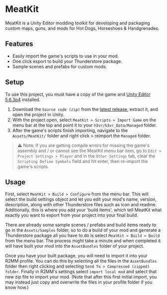 # MeatKit
MeatKit is a Unity Editor modding toolkit for developing and packaging custom maps, guns, and mods for Hot Dogs, Horseshoes & Handgrenades.

## Features
* Easily import the game's scripts to use in your mod.
* One click export to build your Thunderstore package.
* Sample scenes and prefabs for custom mods.

## Setup
To use this project, you must have a copy of the game and [Unity Editor 5.6.3p4](https://unity3d.com/unity/qa/patch-releases/5.6.3p4) installed. 
1. Download the `Source code (zip)` from the [latest release](https://github.com/H3VR-Modding/MeatKit/releases/latest), extract it, and open the project in Unity.
2. With the project open, select `MeatKit > Scripts > Import Game` on the menu bar at the top and point it to your `h3vr/h3vr_Data/Managed` folder.
3. After the game's scripts finish importing, navigate to the `Assets/MeatKit/` folder and right click > reimport the `Managed` folder.

> ⚠️ Note: If you are getting compile errors for missing the game's assembly and / or cannot see the MeatKit menu bar item, go to `Edit > Project Settings > Player` and in the `Other Settings` tab, clear the `Scripting Define Symbols` field and hit enter, then re-import the game's scripts.

## Usage
First, select `MeatKit > Build > Configure` from the menu bar.
This will select the build settings object and let you edit your mod's name,
version, description, along with other Thunderstore files such as icon and
readme. Additionally, this is where you add your 'build items', which tell
MeatKit what exactly you want to export from your project into your final build.

There are already some sample scenes / prefabs and build items ready to go in
the `Assets/Samples` folder, so to do a build of your mod and generate a Thunderstore
package all you have to do is select `MeatKit > Build > Build` from the menu bar.
The process might take a minute and when completed it will have built your mod
into the `AssetBundles` folder of your project.

Once you have your built package, you will need to import it into your R2MM profile.
You can do this by selecting all the files in the `AssetBundles` folder then right
clicking and selecting `Send To > Compressed (zipped) folder`. Finally in R2MM's
settings select `import local mod` and select that new zip file to import your mod.
(Note that after this first initial import, you may instead just copy and overwrite
the files in your profile folder if you know how.)